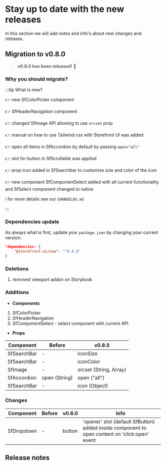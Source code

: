 # Stay up to date with the new releases

In this section we will add notes and info's about new changes and releases.


## Migration to v0.8.0

> **v0.8.0 has been released!** :tada:

### **Why you should migrate?**

:::tip What is new?

:point_right: new SfColorPicker component  

:point_right: SfHeaderNavigation component 

:point_right: changed SfImage API allowing to use `srcset` prop

:point_right: manual on how to use Tailwind css with Storefront UI was added 

:point_right: open all items in SfAccordion by default by passing `open="all"`

:point_right: slot for button in SfScrollable was applied

:point_right: prop icon added in SfSearchbar to customize size and color of the icon

:point_right: new component SfComponentSelect added with all current functionality and SfSelect component changed to native 

:information_source: for more details see our `CHANGELOG.md`

:::

### Dependencies update

As always what is first, update your `package.json` by changing your current version:

```json
"dependencies: {
    "@storefront-ui/vue": "^0.8.0"
}
```


<!-- - #### **Typography**

Before | v0.8.0 
------------ | ------------- | -------------
--body-font-family-primary: "Roboto", serif |   --font-family-primary: "Roboto", serif |   --font-family--primary: "Roboto", serif
--body-font-family-secondary: "Raleway", sans-serif |   --font-family-secondary: "Raleway", sans-serif |   --font-family--secondary: "Raleway", sans-serif

**Font family**

Before | v0.7.0 | v0.9.0
------------ | ------------- | -------------
--body-font-family-primary: "Roboto", serif |   --font-family-primary: "Roboto", serif |   --font-family--primary: "Roboto", serif
--body-font-family-secondary: "Raleway", sans-serif |   --font-family-secondary: "Raleway", sans-serif |   --font-family--secondary: "Raleway", sans-serif


**Font sizes**

Before | v0.6.4 |  v0.7.0 | v0.9.0
------------ | ------------ | ------------- | -------------
$font-size-extra-small-mobile: 0.625rem | undefined | --font-2xs: 0.625rem | undefined
$font-size-extra-small-desktop: 0.75rem<br>$font-size-small-mobile: 0.75rem | --font-size-extra-small: 0.75rem | --font-xs: 0.75rem | --font-size--xs: 0.75rem
$font-size-small-desktop: 0.875rem <br> $font-size-regular-mobile: 0.875rem | --font-size-small: 0.875rem | --font-sm: 0.875rem | --font-size--sm: 0.875rem
$font-size-regular-desktop: 1rem <br> $font-size-big-mobile: 1rem | --font-size-regular: 1rem | --font-base: 1rem | --font-size--base: 1rem
$font-size-big-desktop: 1.125rem <br> $font-size-extra-big-mobile: 1.125rem | --font-size-big: 1.125rem | --font-lg: 1.125rem | --font-size--lg: 1.125rem
$font-size-extra-big-desktop: 1.5rem | --font-size-extra-big: 1.5rem | --font-size--xl: 1.5rem | undefined


**Font weights**

Before | v0.6.4 | v0.7.0 | v0.9.0
------------ | ------------ | ------------- | -------------
--body-font-weight-primary: 300 | --font-weight-light: 300 | --font-light: 300 | --font-weight--light: 300
--body-font-weight-secondary: 400 | --font-weight-regular: 400 | --font-normal: 400 | --font-weight--normal: 400
undefined | --font-weight-bold: 500 | --font-medium: 500 | --font-weight--medium: 500
undefined | --font-weight-extra-bold: 600 | --font-semibold: 600 | --font-weight--semibold: 600
undefined | undefined | --font-bold: 700 | --font-weight--bold: 700
undefined | undefined | --font-extra-bold: 800 | undefined
undefined | undefined | --font-black: 900 | undefined

- #### **Layout**

**Spacers**

Before | v0.6.4 | v0.7.0 | v0.9.0
------------ | ------------ | ------------- | -------------
 $spacer-small | --spacer-small: 0.25rem | --spacer-2xs: 0.25rem | --spacer-2xs: 0.25rem
 $spacer | --spacer: 0.5rem | --spacer-xs: 0.5rem | --spacer-xs: 0.5rem
 $spacer-medium | --spacer-medium: 1rem | --spacer-sm: 1rem | --spacer-sm: 1rem
 $spacer-big | --spacer-big: 1.25rem | undefined | undefined
  undefined | undefined | --spacer-base: 1.5rem | --spacer-base: 1.5rem
  undefined | undefined | --spacer-lg: 2rem | --spacer-lg: 2rem
 $spacer-extra-big | --spacer-extra-big: 2.5rem | --spacer-xl: 2.5rem | --spacer-xl: 2.5rem
  undefined | undefined | --spacer-2xl: 5rem | --spacer-2xl: 5rem
  undefined | undefined | --spacer-3xl: 10rem | --spacer-3xl: 10rem

- **Colors**

**Color variants**

Before | v0.7.0 | v0.9.0 
------------ | ------------ | ------------
undefined | --_c-gray-accent: #e0e0e1 | --_c-gray-accent: #e0e0e1
--_c-light-secondary: #f6f7f8 |  --_c-light-secondary: #ffffff |  --_c-light-secondary: #ffffff
--_c-red-primary: #e22225 | --_c-red-primary: #d12727 | --_c-red-primary: #d12727
--_c-red-secondary: #fff6f5 | --_c-red-secondary: #fcede8 | --_c-red-secondary: #fcede8
--_c-yellow-primary: #ffdf3d | --_c-yellow-primary: #ecc713 | --_c-yellow-primary: #ecc713
--_c-yellow-secondary: #fffceb | --_c-yellow-secondary: #f6e389 | --_c-yellow-secondary: #f6e389
--_c-blue-primary: #6699cc | --_c-blue-primary: #67c6fa | --_c-blue-primary: #67c6fa

**Body and text default colors**

Before | v0.7.0 | v0.9.0 
------------ | ------------ | ------------
undefined | --c-text-disabled: var(--_c-gray-accent) | --c-text-disabled: var(--_c-gray-accent) -->

### Deletions

1. removed viewport addon on Storybook

### Additions

- **Components** 

1. SfColorPicker
2. SfHeaderNavigation 
3. SfComponentSelect - select component with current API

- **Props**
  
<!-- 
Component | Before | v0.8.0
------------ | ------------ | ------------
SfSearchBar| - | iconSize
SfSearchBar| - | iconColor  
-->

Component | Before | v0.8.0
------------ | ------------ | ------------
SfSearchBar| - | iconSize
SfSearchBar| - | iconColor 
SfImage| - | srcset (String, Array) 
SfAccordion | open (String) | open ("all") 
SfSearchBar | - | icon (Object) 

### Changes

Component | Before | v0.8.0 | Info
------------ | ------------ | ------------ | ------------
SfDropdown| - | button | 'opener' slot (default SfButton) added inside component to open content on 'click:open' event


## Release notes